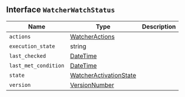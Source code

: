 ## Interface `WatcherWatchStatus`

| Name | Type | Description |
| - | - | - |
| `actions` | [WatcherActions](./WatcherActions.md) | &nbsp; |
| `execution_state` | string | &nbsp; |
| `last_checked` | [DateTime](./DateTime.md) | &nbsp; |
| `last_met_condition` | [DateTime](./DateTime.md) | &nbsp; |
| `state` | [WatcherActivationState](./WatcherActivationState.md) | &nbsp; |
| `version` | [VersionNumber](./VersionNumber.md) | &nbsp; |
